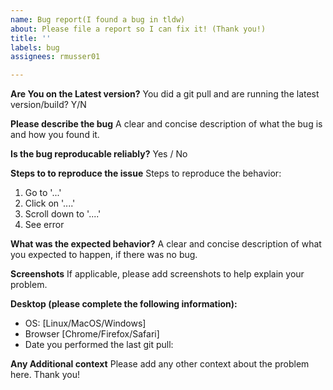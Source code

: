 ```yaml
---
name: Bug report(I found a bug in tldw)
about: Please file a report so I can fix it! (Thank you!)
title: ''
labels: bug
assignees: rmusser01

---
```


**Are You on the Latest version?**
You did a git pull and are running the latest version/build?
Y/N

**Please describe the bug**
A clear and concise description of what the bug is and how you found it.

**Is the bug reproducable reliably?**
Yes / No

**Steps to to reproduce the issue**
Steps to reproduce the behavior:
1. Go to '...'
2. Click on '....'
3. Scroll down to '....'
4. See error

**What was the expected behavior?**
A clear and concise description of what you expected to happen, if there was no bug.

**Screenshots**
If applicable, please add screenshots to help explain your problem.

**Desktop (please complete the following information):**
 - OS: [Linux/MacOS/Windows]
 - Browser [Chrome/Firefox/Safari]
 - Date you performed the last git pull: 

**Any Additional context**
Please add any other context about the problem here. Thank you!

